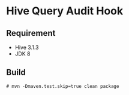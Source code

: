 # Hive Query Audit Hook

## Requirement

* Hive 3.1.3
* JDK 8

## Build

```
# mvn -Dmaven.test.skip=true clean package
```
